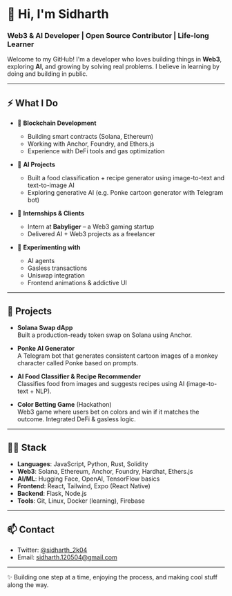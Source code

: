 # 👋 Hi, I'm Sidharth
### Web3 & AI Developer | Open Source Contributor | Life-long Learner

Welcome to my GitHub! I'm a developer who loves building things in **Web3**, exploring **AI**, and growing by solving real problems. I believe in learning by doing and building in public.

---

## ⚡ What I Do

- 🧠 **Blockchain Development**
  - Building smart contracts (Solana, Ethereum)
  - Working with Anchor, Foundry, and Ethers.js
  - Experience with DeFi tools and gas optimization

- 🤖 **AI Projects**
  - Built a food classification + recipe generator using image-to-text and text-to-image AI
  - Exploring generative AI (e.g. Ponke cartoon generator with Telegram bot)

- 💼 **Internships & Clients**
  - Intern at **Babyliger** – a Web3 gaming startup
  - Delivered AI + Web3 projects as a freelancer

- 🧪 **Experimenting with**
  - AI agents
  - Gasless transactions
  - Uniswap integration
  - Frontend animations & addictive UI

---

## 🚀 Projects

- **Solana Swap dApp**  
  Built a production-ready token swap on Solana using Anchor.

- **Ponke AI Generator**  
  A Telegram bot that generates consistent cartoon images of a monkey character called Ponke based on prompts.

- **AI Food Classifier & Recipe Recommender**  
  Classifies food from images and suggests recipes using AI (image-to-text + NLP).

- **Color Betting Game** (Hackathon)  
  Web3 game where users bet on colors and win if it matches the outcome. Integrated DeFi & gasless logic.

---

## 🧑‍💻 Stack

- **Languages**: JavaScript, Python, Rust, Solidity  
- **Web3**: Solana, Ethereum, Anchor, Foundry, Hardhat, Ethers.js  
- **AI/ML**: Hugging Face, OpenAI, TensorFlow basics  
- **Frontend**: React, Tailwind, Expo (React Native)  
- **Backend**: Flask, Node.js  
- **Tools**: Git, Linux, Docker (learning), Firebase

---

## 📫 Contact

- Twitter: [@sidharth_2k04](https://x.com/sidharth_2k04)
- Email: [sidharth.120504@gmail.com](mailto:sidharth.120504@gmail.com)

---

✨ Building one step at a time, enjoying the process, and making cool stuff along the way.
